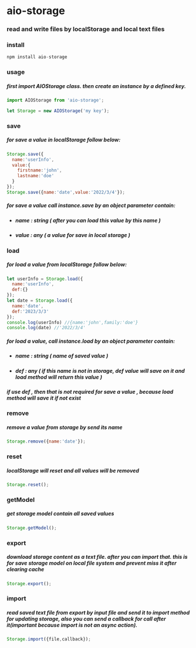 # aio-storage

### read and write files by localStorage and local text files

### install
```javascript
npm install aio-storage
```

### usage
##### first import AIOStorage class. then create an instance by a defined key. 
```javascript
import AIOStorage from 'aio-storage';

let Storage = new AIOStorage('my key');

```

### save
##### for save a value in localStorage follow below:
```javascript
Storage.save({
  name:'userInfo',
  value:{
    firstname:'john',
    lastname:'doe'
  }
});
Storage.save({name:'date',value:'2022/3/4'});
```
##### for save a value call instance.save by an object parameter contain: 
- ##### name : string ( after you can load this value by this name )
- ##### value : any ( a value for save in local storage ) 

### load
##### for load a value from localStorage follow below:

```javascript
let userInfo = Storage.load({
  name:'userInfo',
  def:{}
});
let date = Storage.load({
  name:'date',
  def:'2023/3/3'
});
console.log(userInfo) //{name:'john',family:'doe'}
console.log(date) //'2022/3/4'
```
##### for load a value, call instance.load by an object parameter contain: 
- ##### name : string ( name of saved value )
- ##### def : any ( if this name is not in storage, def value will save on it and load method will return this value )

##### if use def , then that is not required for save a value , because load method will save it if not exist

### remove
##### remove a value from storage by send its name
```javascript
Storage.remove({name:'date'});
```
### reset
##### localStorage will reset and all values will be removed
```javascript
Storage.reset();
```

### getModel
##### get storage model contain all saved values
```javascript
Storage.getModel();
```
### export 
##### download storage content as a text file. after you can import that. this is for save storage model on local file system and prevent miss it after clearing cache
```javascript
Storage.export();
```
### import 
##### read saved text file from export by input file and send it to import method for updating storage, also you can send a callback for call after it(important because import is not an async action). 
```javascript
Storage.import({file,callback});
```
